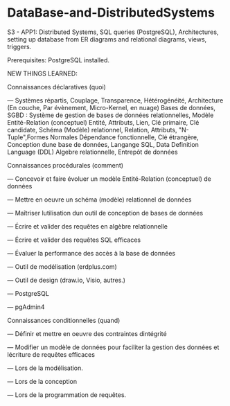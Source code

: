 # DataBase-and-DistributedSystems
S3 - APP1:  Distributed Systems, SQL queries (PostgreSQL), Architectures, setting up database from ER diagrams and relational diagrams, views, triggers.

Prerequisites: PostgreSQL installed.

NEW THINGS LEARNED:

Connaissances déclaratives (quoi)

— Systèmes répartis, Couplage, Transparence, Hétérogénéité, Architecture (En couche, Par évènement, Micro-Kernel, en nuage)
Bases de données, SGBD : Système de gestion de bases de données relationnelles, Modèle Entité-Relation (conceptuel)
Entité, Attributs, Lien, Clé primaire, Clé candidate, Schéma (Modèle) relationnel, Relation, Attributs, "N-Tuple",Formes Normales
Dépendance fonctionnelle, Clé étrangère, Conception dune base de données, Langange SQL, Data Definition Language (DDL)
Algebre relationnelle, Entrepôt de données

Connaissances procédurales (comment)

— Concevoir et faire évoluer un modèle Entité-Relation (conceptuel) de données

— Mettre en oeuvre un schéma (modèle) relationnel de données

— Maîtriser lutilisation dun outil de conception de bases de données

— Écrire et valider des requêtes en algèbre relationnelle

— Écrire et valider des requêtes SQL efficaces

— Évaluer la performance des accès à la base de données

— Outil de modélisation (erdplus.com)

— Outil de design (draw.io, Visio, autres.)

— PostgreSQL

— pgAdmin4

Connaissances conditionnelles (quand)

— Définir et mettre en oeuvre des contraintes dintégrité

— Modifier un modèle de données pour faciliter la gestion des données et lécriture de requêtes efficaces

— Lors de la modélisation.

— Lors de la conception

— Lors de la programmation de requêtes.
